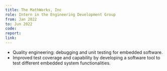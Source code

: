```yaml
---
title: The MathWorks, Inc 
role: Intern in the Engineering Development Group
from: Jan 2022
to: Jun 2022
code:
report:
link:
---
```

<ul>
<li>Quality engineering: debugging and unit testing for embedded software.</li>
<li>Improved test coverage and capability by developing a software tool to test different embedded system functionalities.</li>
</ul>